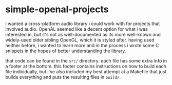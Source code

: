 # simple-openal-projects

i wanted a cross-platform audio library i could work with for projects that
involved audio. OpenAL seemed like a decent option for what i was interested
in, but it's not as well-documented as its more well-known and widely-used
older sibling OpenGL, which it is styled after. having used neither before, i
wanted to learn more and in the process i wrote some C snippets in the hopes of
better understanding the library.

that code can be found in the `src/` directory. each file has some extra info
in a footer at the bottom. this footer contains instructions on how to build
each file individually, but i've also included my best attempt at a Makefile
that just builds everything and puts the resulting files in `build/`.
